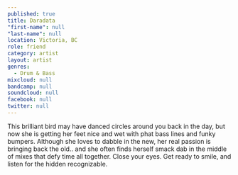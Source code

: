 ```yaml
---
published: true
title: Daradata
"first-name": null
"last-name": null
location: Victoria, BC
role: friend
category: artist
layout: artist
genres: 
  - Drum & Bass 
mixcloud: null
bandcamp: null
soundcloud: null
facebook: null
twitter: null
---
```

This brilliant bird may have danced circles around you back in the day, but now she is getting her feet nice and wet with phat bass lines and funky bumpers. Although she loves to dabble in the new, her real passion is bringing back the old.. and she often finds herself smack dab in the middle of mixes that defy time all together. Close your eyes. Get ready to smile, and listen for the hidden recognizable.